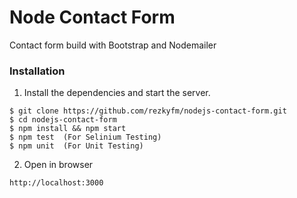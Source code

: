 # Node Contact Form
Contact form build with Bootstrap and Nodemailer


### Installation
1. Install the dependencies and start the server.
```
$ git clone https://github.com/rezkyfm/nodejs-contact-form.git
$ cd nodejs-contact-form
$ npm install && npm start
$ npm test  (For Selinium Testing)
$ npm unit  (For Unit Testing)
```
2. Open in browser
```
http://localhost:3000

```
